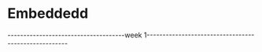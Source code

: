 # Embeddedd
-------------------------------------week 1-----------------------------------------------------
